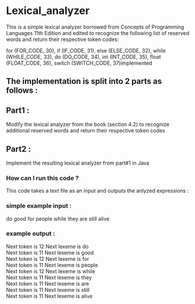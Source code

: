 # Lexical_analyzer
This is a simple lexical analyzer borrowed from Concepts of Programming Languages 11th Edition and edited to recognize the following list of reserved words and return their respective token codes:

for (FOR_CODE, 30),
if (IF_CODE, 31), 
else (ELSE_CODE, 32),
while (WHILE_CODE, 33), 
do (DO_CODE, 34), 
int (INT_CODE, 35),
float (FLOAT_CODE, 36),
switch (SWITCH_CODE, 37)implemented

## The implementation is split into 2 parts as follows :

## Part1 : 
Modify the lexical analyzer from the book (section 4.2) to recognize additional reserved words and return their respective token codes

## Part2 : 
Implement the resulting lexical analyzer from part#1 in Java

### How can I run this code ?
This code takes a text file as an input and outputs the anlyzed expressions : 
### simple example input :
do good for people while they are still alive 

### example output :
 Next token is 12 Next lexeme is do <br/>
 Next token is 11 Next lexeme is good <br/>
 Next token is 12 Next lexeme is for <br/>
 Next token is 11 Next lexeme is people <br/> 
 Next token is 12 Next lexeme is while <br/>
 Next token is 11 Next lexeme is they <br/>
 Next token is 11 Next lexeme is are <br/>
 Next token is 11 Next lexeme is still <br/>
 Next token is 11 Next lexeme is alive

